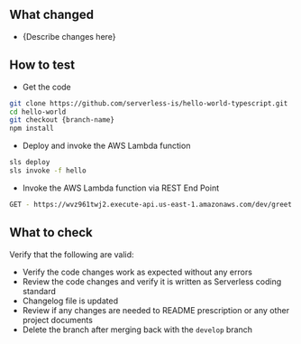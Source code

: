 ## What changed

- {Describe changes here}

## How to test

- Get the code

```bash
git clone https://github.com/serverless-is/hello-world-typescript.git
cd hello-world
git checkout {branch-name}
npm install
```

- Deploy and invoke the AWS Lambda function

```bash
sls deploy
sls invoke -f hello
```

- Invoke the AWS Lambda function via REST End Point

```bash
GET - https://wvz961twj2.execute-api.us-east-1.amazonaws.com/dev/greet
```

## What to check

Verify that the following are valid:

- Verify the code changes work as expected without any errors
- Review the code changes and verify it is written as Serverless coding standard
- Changelog file is updated
- Review if any changes are needed to README prescription or any other project documents
- Delete the branch after merging back with the `develop` branch
